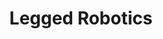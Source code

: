 ---
layout: page
title: Legged Robotics
description: Teaching a quadruped robot to walk 
img: assets/img/legged_robot.png
redirect: https://www.youtube.com/watch?v=mAbwYRhE2rQ
importance: 6
category: School Projects
---